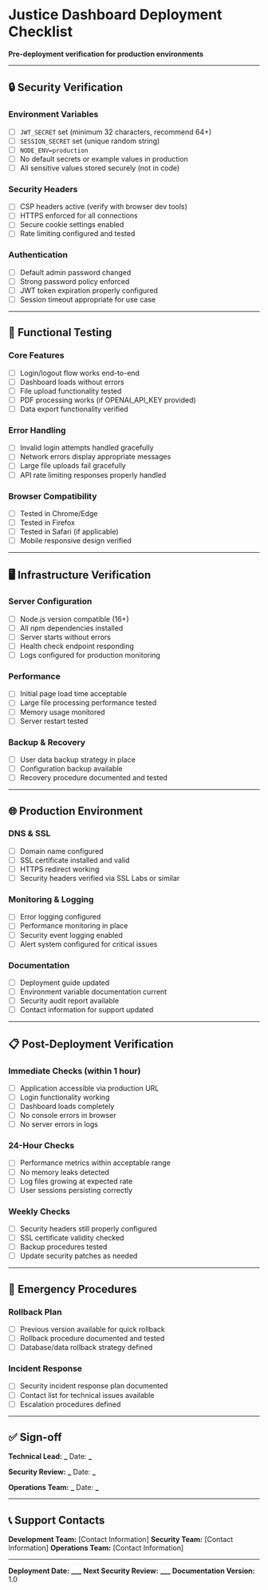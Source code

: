 # Justice Dashboard Deployment Checklist

**Pre-deployment verification for production environments**

---

## 🔒 Security Verification

### Environment Variables

- [ ] `JWT_SECRET` set (minimum 32 characters, recommend 64+)
- [ ] `SESSION_SECRET` set (unique random string)
- [ ] `NODE_ENV=production`
- [ ] No default secrets or example values in production
- [ ] All sensitive values stored securely (not in code)

### Security Headers

- [ ] CSP headers active (verify with browser dev tools)
- [ ] HTTPS enforced for all connections
- [ ] Secure cookie settings enabled
- [ ] Rate limiting configured and tested

### Authentication

- [ ] Default admin password changed
- [ ] Strong password policy enforced
- [ ] JWT token expiration properly configured
- [ ] Session timeout appropriate for use case

---

## 🧪 Functional Testing

### Core Features

- [ ] Login/logout flow works end-to-end
- [ ] Dashboard loads without errors
- [ ] File upload functionality tested
- [ ] PDF processing works (if OPENAI_API_KEY provided)
- [ ] Data export functionality verified

### Error Handling

- [ ] Invalid login attempts handled gracefully
- [ ] Network errors display appropriate messages
- [ ] Large file uploads fail gracefully
- [ ] API rate limiting responses properly handled

### Browser Compatibility

- [ ] Tested in Chrome/Edge
- [ ] Tested in Firefox
- [ ] Tested in Safari (if applicable)
- [ ] Mobile responsive design verified

---

## 🖥️ Infrastructure Verification

### Server Configuration

- [ ] Node.js version compatible (16+)
- [ ] All npm dependencies installed
- [ ] Server starts without errors
- [ ] Health check endpoint responding
- [ ] Logs configured for production monitoring

### Performance

- [ ] Initial page load time acceptable
- [ ] Large file processing performance tested
- [ ] Memory usage monitored
- [ ] Server restart tested

### Backup & Recovery

- [ ] User data backup strategy in place
- [ ] Configuration backup available
- [ ] Recovery procedure documented and tested

---

## 🌐 Production Environment

### DNS & SSL

- [ ] Domain name configured
- [ ] SSL certificate installed and valid
- [ ] HTTPS redirect working
- [ ] Security headers verified via SSL Labs or similar

### Monitoring & Logging

- [ ] Error logging configured
- [ ] Performance monitoring in place
- [ ] Security event logging enabled
- [ ] Alert system configured for critical issues

### Documentation

- [ ] Deployment guide updated
- [ ] Environment variable documentation current
- [ ] Security audit report available
- [ ] Contact information for support updated

---

## 📋 Post-Deployment Verification

### Immediate Checks (within 1 hour)

- [ ] Application accessible via production URL
- [ ] Login functionality working
- [ ] Dashboard loads completely
- [ ] No console errors in browser
- [ ] No server errors in logs

### 24-Hour Checks

- [ ] Performance metrics within acceptable range
- [ ] No memory leaks detected
- [ ] Log files growing at expected rate
- [ ] User sessions persisting correctly

### Weekly Checks

- [ ] Security headers still properly configured
- [ ] SSL certificate validity checked
- [ ] Backup procedures tested
- [ ] Update security patches as needed

---

## 🚨 Emergency Procedures

### Rollback Plan

- [ ] Previous version available for quick rollback
- [ ] Rollback procedure documented and tested
- [ ] Database/data rollback strategy defined

### Incident Response

- [ ] Security incident response plan documented
- [ ] Contact list for technical issues available
- [ ] Escalation procedures defined

---

## ✅ Sign-off

**Technical Lead:** ********\_******** Date: ****\_****

**Security Review:** ********\_******** Date: ****\_****

**Operations Team:** ********\_******** Date: ****\_****

---

## 📞 Support Contacts

**Development Team:** [Contact Information]
**Security Team:** [Contact Information]
**Operations Team:** [Contact Information]

---

**Deployment Date:** ******\_\_\_******
**Next Security Review:** ******\_\_\_******
**Documentation Version:** 1.0

